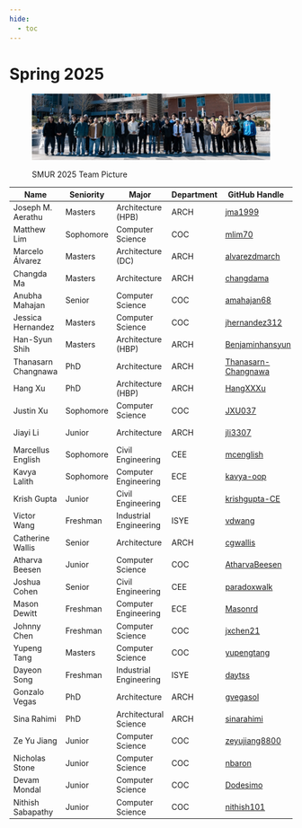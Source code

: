 ```yaml
---
hide:
  - toc
---
```


# Spring 2025

<figure markdown="span">

![Spring 2025 Group Picture at Tech Green](25-Sp_ClassPhoto.jpg)

  <figcaption>SMUR 2025 Team Picture</figcaption>

</figure>

| Name                | Seniority | Major                  | Department | GitHub Handle                                                 | Topic Area                                                        |
| ------------------- | --------- | ---------------------- | ---------- | ------------------------------------------------------------- | ----------------------------------------------------------------- |
| Joseph M. Aerathu   | Masters   | Architecture (HPB)     | ARCH       | [jma1999](https://github.com/jma1999)                         | [Energy-In-Buildings](../../25sp-energyinbuildings)               |
| Matthew Lim         | Sophomore | Computer Science       | COC        | [mlim70](https://github.com/mlim70)                           | [MPONC](../../25sp-mponc)                                         |
| Marcelo Álvarez     | Masters   | Architecture (DC)      | ARCH       | [alvarezdmarch](https://github.com/alvarezdmarch)             | [Microclimate-UMCF](../../25sp-microclimate-umcf)                 |
| Changda Ma          | Masters   | Architecture           | ARCH       | [changdama](https://github.com/changdama)                     | [Neuroarchitecture](../../25sp-neuroarchitecture)                 |
| Anubha Mahajan      | Senior    | Computer Science       | COC        | [amahajan68](https://github.com/amahajan68)                   | [Energy-In-Buildings](../../25sp-energyinbuildings)               |
| Jessica Hernandez   | Masters   | Computer Science       | COC        | [jhernandez312](https://github.com/jhernandez312)             | [Energy-In-Buildings](../../25sp-energyinbuildings)               |
| Han-Syun Shih       | Masters   | Architecture (HBP)     | ARCH       | [Benjaminhansyun](https://github.com/hshih38)                 | [Microclimate-LSTM-Kriging](../../25sp-microclimate-lstm-kriging) |
| Thanasarn Changnawa | PhD       | Architecture           | ARCH       | [Thanasarn-Changnawa](https://github.com/Thanasarn-Changnawa) | [Microclimate-LSTM-Kriging](../../25sp-microclimate-lstm-kriging) |
| Hang Xu             | PhD       | Architecture (HBP)     | ARCH       | [HangXXXu](https://github.com/HangXXXu)                       | [Energy-In-Buildings](../../25sp-energyinbuildings)               |
| Justin Xu           | Sophomore | Computer Science       | COC        | [JXU037](https://github.com/JXU037)                           | [MPONC](../../25sp-mponc)                                         |
| Jiayi Li            | Junior    | Architecture           | ARCH       | [jli3307](https://github.com/jli3307)                         | [Energy-In-Buildings](../../25sp-energyinbuildings)               |
| Marcellus English   | Sophomore | Civil Engineering      | CEE        | [mcenglish](https://github.com/mcenglish)                     | [Microclimate-UMCF](../../25sp-microclimate-umcf)                 |
| Kavya Lalith        | Sophomore | Computer Engineering   | ECE        | [kavya-oop](https://github.com/kavya-oop)                     | [Energy-In-Buildings](../../25sp-energyinbuildings)               |
| Krish Gupta         | Junior    | Civil Engineering      | CEE        | [krishgupta-CE](https://github.com/krishgupta-CE)             | [Microclimate-LSTM-Kriging](../../25sp-microclimate-lstm-kriging) |
| Victor Wang         | Freshman  | Industrial Engineering | ISYE       | [vdwang](https://github.com/vdwang)                           | [Microclimate-UMCF](../../25sp-microclimate-umcf)              |
| Catherine Wallis    | Senior    | Architecture           | ARCH       | [cgwallis](https://github.com/cgwallis)                       | [Neuroarchitecture](../../25sp-neuroarchitecture)                 |
| Atharva Beesen      | Junior    | Computer Science       | COC        | [AtharvaBeesen](https://github.com/AtharvaBeesen)             | [Mobility-PEI](../../25sp-mobility-pei)                           |
| Joshua Cohen        | Senior    | Civil Engineering      | CEE        | [paradoxwalk](https://github.com/paradoxwalk)                 | [Mobility-PEI](../../25sp-mobility-pei)                           |
| Mason Dewitt        | Freshman  | Computer Engineering   | ECE        | [Masonrd](https://github.com/Masonrd)                         | [Mobility-PEI](../../25sp-mobility-pei)                           |
| Johnny Chen         | Freshman  | Computer Science       | COC        | [jxchen21](https://github.com/jxchen21)                       | [Energy-In-Buildings](../../25sp-energyinbuildings)               |
| Yupeng Tang         | Masters   | Computer Science       | COC        | [yupengtang](https://github.com/yupengtang)                   | [Microclimate-LSTM-Kriging](../../25sp-microclimate-lstm-kriging) |
| Dayeon Song         | Freshman  | Industrial Engineering | ISYE       | [daytss](https://github.com/daytss)                           | [Microclimate-LSTM-Kriging](../../25sp-microclimate-lstm-kriging) |
| Gonzalo Vegas       | PhD       | Architecture           | ARCH       | [gvegasol](https://github.com/gvegasol)                       | [Microclimate-UMCF](../../25sp-microclimate-umcf)                 |
| Sina Rahimi         | PhD       | Architectural Science  | ARCH       | [sinarahimi](https://github.com/sinarhm)                      | [Microclimate-UMCF](../../25sp-microclimate-umcf)                 |
| Ze Yu Jiang         | Junior    | Computer Science       | COC        | [zeyujiang8800](https://github.com/zeyujiang8800)             | [Microclimate-LSTM-Kriging](../../25sp-microclimate-lstm-kriging) |
| Nicholas Stone      | Junior    | Computer Science       | COC        | [nbaron](https://github.com/nbaron)                           | [Mobility-PEI](../../25sp-mobility-pei)                           |
| Devam Mondal        | Junior    | Computer Science       | COC        | [Dodesimo](https://github.com/Dodesimo)                       | [MPONC](../../25sp-mponc)                                         |
| Nithish Sabapathy   | Junior    | Computer Science       | COC        | [nithish101](https://github.com/nithish101)                   | [MPONC](../../25sp-mponc)                                         |
